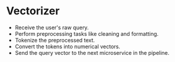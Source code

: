 # Vectorizer

- Receive the user's raw query.
- Perform preprocessing tasks like cleaning and formatting.
- Tokenize the preprocessed text.
- Convert the tokens into numerical vectors.
- Send the query vector to the next microservice in the pipeline.
